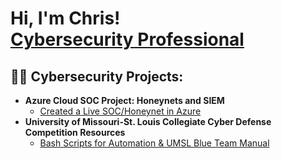 <h1>Hi, I'm Chris! <br/><a href="https://www.linkedin.com/in/chris-suhre/">Cybersecurity Professional</a></h1>

<h2>👨‍💻 Cybersecurity Projects:</h2>

- <b>Azure Cloud SOC Project: Honeynets and SIEM</b>
  - [Created a Live SOC/Honeynet in Azure](https://github.com/cmsuhre/Azure-SOC/tree/main)
 - <b>University of Missouri-St. Louis Collegiate Cyber Defense Competition Resources</b>
   -  [Bash Scripts for Automation & UMSL Blue Team Manual](https://github.com/cmsuhre/UMSL-CCDC-2024)

<!--

Here are some ideas to get you started:

- 🔭 I’m currently working on ...
- 🌱 I’m currently learning ...
- 👯 I’m looking to collaborate on ...
- 🤔 I’m looking for help with ...
- 💬 Ask me about ...
- 📫 How to reach me: ...
- 😄 Pronouns: ...
- ⚡ Fun fact: ...
-->
